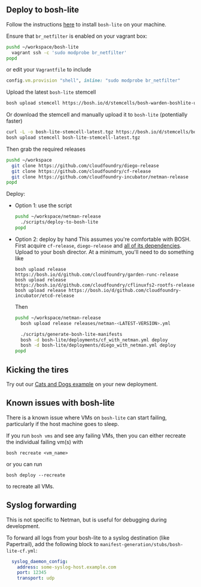 ## Deploy to bosh-lite

Follow the instructions [here](https://github.com/cloudfoundry/bosh-lite) to install `bosh-lite` on your machine.

Ensure that `br_netfilter` is enabled on your vagrant box:
```bash
pushd ~/workspace/bosh-lite
  vagrant ssh -c 'sudo modprobe br_netfilter'
popd
```
or edit your `Vagrantfile` to include
```ruby
config.vm.provision "shell", inline: "sudo modprobe br_netfilter"
```

Upload the latest `bosh-lite` stemcell 
```bash
bosh upload stemcell https://bosh.io/d/stemcells/bosh-warden-boshlite-ubuntu-trusty-go_agent
```

Or download the stemcell and manually upload it to `bosh-lite` (potentially faster)
```bash
curl -L -o bosh-lite-stemcell-latest.tgz https://bosh.io/d/stemcells/bosh-warden-boshlite-ubuntu-trusty-go_agent
bosh upload stemcell bosh-lite-stemcell-latest.tgz
```

Then grab the required releases
```bash
pushd ~/workspace
  git clone https://github.com/cloudfoundry/diego-release
  git clone https://github.com/cloudfoundry/cf-release
  git clone https://github.com/cloudfoundry-incubator/netman-release
popd
```

Deploy:
- Option 1: use the script
  ```bash
  pushd ~/workspace/netman-release
    ./scripts/deploy-to-bosh-lite
  popd
  ```

- Option 2: deploy by hand
  This assumes you're comfortable with BOSH.  First acquire `cf-release`, `diego-release` and [all of its dependencies](https://github.com/cloudfoundry/diego-release/tree/develop/examples/bosh-lite).  Upload to your bosh director.
  At a minimum, you'll need to do something like
  ```
  bosh upload release https://bosh.io/d/github.com/cloudfoundry/garden-runc-release
  bosh upload release https://bosh.io/d/github.com/cloudfoundry/cflinuxfs2-rootfs-release
  bosh upload release https://bosh.io/d/github.com/cloudfoundry-incubator/etcd-release
  ```

  Then
  ```bash
  pushd ~/workspace/netman-release
    bosh upload release releases/netman-<LATEST-VERSION>.yml

    ./scripts/generate-bosh-lite-manifests
    bosh -d bosh-lite/deployments/cf_with_netman.yml deploy
    bosh -d bosh-lite/deployments/diego_with_netman.yml deploy
  popd
  ```

## Kicking the tires

Try out our [Cats and Dogs example](../src/example-apps/cats-and-dogs) on your new deployment.


## Known issues with bosh-lite
There is a known issue where VMs on `bosh-lite` can start failing,
particularly if the host machine goes to sleep.

If you run `bosh vms` and see any failing VMs, then you can either recreate the
individual failing vm(s) with
```
bosh recreate <vm_name>
```
or you can run
```
bosh deploy --recreate
```
to recreate all VMs.

## Syslog forwarding
This is not specific to Netman, but is useful for debugging during development.

To forward all logs from your bosh-lite to a syslog destination (like Papertrail),
add the following block to `manifest-generation/stubs/bosh-lite-cf.yml`:
```yaml
  syslog_daemon_config:
    address: some-syslog-host.example.com
    port: 12345
    transport: udp
```
